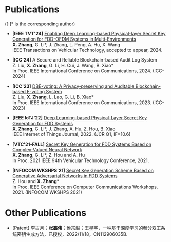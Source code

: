 # Publications 
([⋅]* is the corresponding author)

- **[IEEE TVT'24]**
[Enabling Deep Learning-based Physical-layer Secret Key Generation for FDD-OFDM Systems in Multi-Environments](https://arxiv.org/abs/2211.03065v2) <br /> 
**X. Zhang**, G. Li*, J. Zhang, L. Peng, A. Hu, X. Wang <br />
IEEE Transactions on Vehicular Technology, accepted to appear, 2024.

- **[ICC'24]**
A Secure and Reliable Blockchain-based Audit Log System  <br />
Z. Liu, **X. Zhang**, G. Li, H. Cui, J. Wang, B. Xiao* <br />
In Proc. IEEE International Conference on Communications, 2024. (ICC-2024)

- **[ICC'23]**
[DBE-voting: A Privacy-preserving and Auditable Blockchain-based E-voting System](https://ieeexplore.ieee.org/document/10279692)  <br />
Z. Liu, **X. Zhang**, L. Lao, G. Li, B. Xiao* <br />
In Proc. IEEE International Conference on Communications, 2023. (ICC-2023)

- **[IEEE IoTJ'22]**
[Deep Learning-based Physical-Layer Secret Key Generation for FDD Systems](https://ieeexplore.ieee.org/document/9526766)  <br />
**X. Zhang**, G. Li*, J. Zhang, A. Hu, Z. Hou, B. Xiao <br />
IEEE Internet of Things Journal, 2022. (JCR Q1, IF=10.6)

- **[VTC'21-FALL]**
[Secret Key Generation for FDD Systems Based on Complex-Valued Neural Network](https://ieeexplore.ieee.org/document/9625252)  <br />
**X. Zhang**, G. Li*, Z. Hou and A. Hu <br />
In Proc. 2021 IEEE 94th Vehicular Technology Conference, 2021.
  
- **[INFOCOM WKSHPS'21]**
 [Secret Key Generation Scheme Based on Generative Adversarial Networks in FDD Systems](https://ieeexplore.ieee.org/document/9484457)  <br />
 Z. Hou and **X. Zhang*** <br />
 In Proc. IEEE Conference on Computer Communications Workshops, 2021. (INFOCOM WKSHPS 2021)

# Other Publications
- [Patent] 李古月；**张鑫伟**；侯宗越；王星宇，一种基于深度学习的频分双工系统密钥生成方法，已授权，2022/11/18，CN112906035B.
